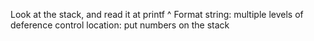 Look at the stack, and read it at printf 
^ Format string: multiple levels of deference
control location: put numbers on the stack
 